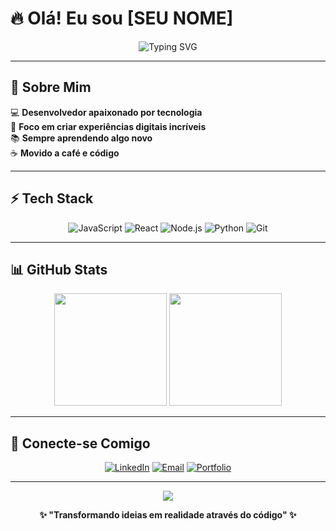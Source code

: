 # 🔥 Olá! Eu sou [SEU NOME] 

<div align="center">
  <img src="https://readme-typing-svg.herokuapp.com?font=Fira+Code&weight=600&size=28&pause=1000&color=FF6B35&center=true&vCenter=true&width=600&lines=Desenvolvedor+Full+Stack;Criando+solu%C3%A7%C3%B5es+incr%C3%ADveis;Sempre+evoluindo!" alt="Typing SVG" />
</div>

---

## 🚀 Sobre Mim

💻 **Desenvolvedor apaixonado por tecnologia**  
🎯 **Foco em criar experiências digitais incríveis**  
📚 **Sempre aprendendo algo novo**  
☕ **Movido a café e código**  

---

## ⚡ Tech Stack

<div align="center">

![JavaScript](https://img.shields.io/badge/-JavaScript-F7DF1E?style=flat-square&logo=javascript&logoColor=black)
![React](https://img.shields.io/badge/-React-61DAFB?style=flat-square&logo=react&logoColor=black)
![Node.js](https://img.shields.io/badge/-Node.js-339933?style=flat-square&logo=node.js&logoColor=white)
![Python](https://img.shields.io/badge/-Python-3776AB?style=flat-square&logo=python&logoColor=white)
![Git](https://img.shields.io/badge/-Git-F05032?style=flat-square&logo=git&logoColor=white)

</div>

---

## 📊 GitHub Stats

<div align="center">
  <img height="180em" src="https://github-readme-stats.vercel.app/api?username=seuusername&show_icons=true&theme=radical&include_all_commits=true&count_private=true"/>
  <img height="180em" src="https://github-readme-stats.vercel.app/api/top-langs/?username=seuusername&layout=compact&theme=radical"/>
</div>

---

## 🔗 Conecte-se Comigo

<div align="center">
  
[![LinkedIn](https://img.shields.io/badge/LinkedIn-0077B5?style=for-the-badge&logo=linkedin&logoColor=white)](https://linkedin.com/in/seuperfil)
[![Email](https://img.shields.io/badge/Email-D14836?style=for-the-badge&logo=gmail&logoColor=white)](mailto:seuemail@gmail.com)
[![Portfolio](https://img.shields.io/badge/Portfolio-FF5722?style=for-the-badge&logo=google-chrome&logoColor=white)](https://seuportfolio.com)

</div>

---

<div align="center">
  
![](https://komarev.com/ghpvc/?username=seuusername&color=ff6b35&style=flat-square)

**✨ "Transformando ideias em realidade através do código" ✨**

</div>
